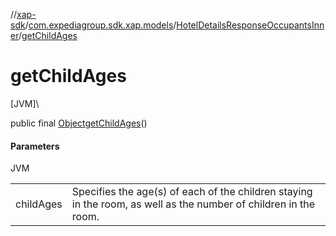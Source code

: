 //[xap-sdk](../../../index.md)/[com.expediagroup.sdk.xap.models](../index.md)/[HotelDetailsResponseOccupantsInner](index.md)/[getChildAges](get-child-ages.md)

# getChildAges

[JVM]\

public final [Object](https://docs.oracle.com/javase/8/docs/api/java/lang/Object.html)[getChildAges](get-child-ages.md)()

#### Parameters

JVM

| | |
|---|---|
| childAges | Specifies the age(s) of each of the children staying in the room, as well as the number of children in the room. |
